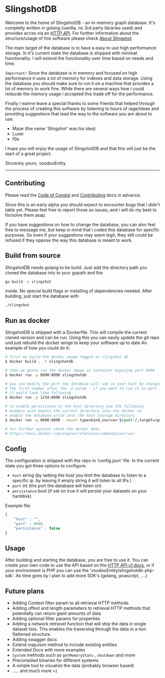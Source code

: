 # SlingshotDB 
Welcome to the home of SlingshotDB - an in-memory graph database. It's completly written in golang (vanilla, no 3rd party libraries used) and provides acces via an [HTTP API](https://github.com/voodooEntity/slingshotdb/blob/master/docs/HTTP_API_V1.md). For further information about the structure/usage of this software please check [About Slingshot](https://github.com/voodooEntity/slingshotdb/blob/master/docs/ABOUT_SLINGSHOT.md)

The main target of the database is to have a easy to use high performance storage. In it's current state the database is shipped with minimal functionality. I will extend the functionality over time based on needs and time. 

`Important!` Since the database is in memory and focused on high performance it uses a lot of memory for indexes and data storage. Using the database you should make sure to run it on a machine that provides a lot of memory to work fine. While there are several ways how i could reducde the memory usage i accepted this trade off for the performance.

Finally i wanne leave a special thanks to some friends that helped through the process of creating this software by listening to hours of rage/ideas and providing suggestions that lead the way to the software you are about to use. 
* Maze (the name 'Slingshot' was his idea)
* Luxer 
* f0o

I hope you will enjoy the usage of SlingshotDB and that this will just be the start of a great project.

Sincerely yours,
voodooEntity

---
## Contributing 
Please read the  [Code of Condut](https://github.com/voodooEntity/slingshotdb/blob/master/CODE_OF_CONDUCT.md) and [Contributing](https://github.com/voodooEntity/slingshotdb/blob/master/CONTRIBUTING.md) docs in advance.     

Since this is an early alpha you should expect to encounter bugs that i didn't takle yet. Please feel free to report those as issues, and i will do my best to fix/solve them asap.     

If you have suggestions on how to change the database, you can also feel free to message me, but keep in mind that i coded this database for specific purposes. So even if your suggestions may seem legit, they still could be refused if they oppose the way this database is meant to work.      


## Build from source
SlingshotDB needs golang to be build. Just add the directory path you cloned the database into to your gopath and fire 
```bash
go build -o slingshot
```
inside. No special build flags or installing of dependencies needed. After building, just start the database with 
```bash
./slingshot
```

## Run as docker
SlingshotDB is shipped with a Dockerfile. This will compile the current cloned version and can be run. Using this you can easily update the git repo und just rebuild the docker iamge to keep your software up to date An example of how you could do it:    

```bash
# first we build the docker image tagged as slingshot db
$ docker build . -t slingshotdb

# than we gonne run the docker image as container exposing port 8090
$ docker run -p 8090:8090 slingshotdb

# you can modify the port the database will use in your host by changing
# the first number after the -p param - if you want to run it on port 1234
# it would look like following 
$ docker run -p 1234:8090 slingshotdb

# to enable persistance in the host directory use the following
# example wich mounts the current directory into the docker to
# enable the database write into the host storage directory
$ docker run -p 8090:8090 --mount type=bind,source="$(pwd)"/,target=/go/src/app slingshotdb

# for further options check the docker doku
# https://docs.docker.com/engine/reference/commandline/run/
```


## Config
The configuration is shipped with the repo in 'config.json' file. In the current state you got three options to configure.
* `host` string  (by setting the host you limit the database to listen to a specific ip. by leaving it empty string it will listen to all IPs )
* `port` int  (the port the database will listen on)
* `persistance` bool (if set on true it will persist your datasets on your harddisk)

Example file:
```javascript
{
    "host" : "",
    "port" : 8090,
    "persistance" : false
}
```

## Usage
After building and starting the database, you are free to use it. You can create your own code to use the API based on the [HTTP API v1 docs](https://github.com/voodooEntity/slingshotdb/blob/master/docs/HTTP_API_V1.md), or if your environment is PHP you can use the 'voodooEntity/slingshotdb-php-sdk'. As time goes by i plan to add more SDK's (golang, javascript, ....)

## Future plans
* Adding Context filter param to all retrieval HTTP methods
* Adding offest and length parameters to retrieval HTTP methods that potentially can return giant amounts of data
* Adding optional filter params for properties
* Adding a network retrievel function that will ship the data in single dataset lists. This enables the traversing through the data in a non flattened structure.
* Adding swagger docs
* Extend mapJson method to include existing entities
* Extended Docs with more examples
* `System` methods such as `getMemoryStats` , `shutdown` and more
* Precompiled binaries for different systems
* A simple tool to visualize the data (probably browser based)
* ..... and much more =)

